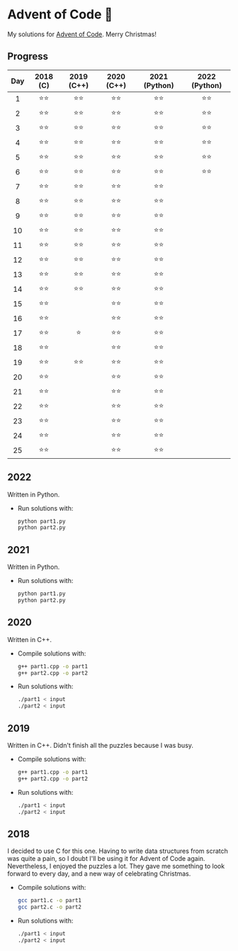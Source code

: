 # Advent of Code 🎄
My solutions for [Advent of Code](https://adventofcode.com/). Merry Christmas!


## Progress
| Day | 2018 (C) | 2019 (C++) | 2020 (C++) | 2021 (Python) | 2022 (Python) |
|:---:|:----:|:----:|:----:|:----:|:----:|
|   1 |  ⭐⭐  |  ⭐⭐  |  ⭐⭐  |  ⭐⭐  |  ⭐⭐  |
|   2 |  ⭐⭐  |  ⭐⭐  |  ⭐⭐  |  ⭐⭐  |  ⭐⭐  |
|   3 |  ⭐⭐  |  ⭐⭐  |  ⭐⭐  |  ⭐⭐  |  ⭐⭐  |
|   4 |  ⭐⭐  |  ⭐⭐  |  ⭐⭐  |  ⭐⭐  |  ⭐⭐  |
|   5 |  ⭐⭐  |  ⭐⭐  |  ⭐⭐  |  ⭐⭐  |  ⭐⭐  |
|   6 |  ⭐⭐  |  ⭐⭐  |  ⭐⭐  |  ⭐⭐  |  ⭐⭐  |
|   7 |  ⭐⭐  |  ⭐⭐  |  ⭐⭐  |  ⭐⭐  |      |
|   8 |  ⭐⭐  |  ⭐⭐  |  ⭐⭐  |  ⭐⭐  |      |
|   9 |  ⭐⭐  |  ⭐⭐  |  ⭐⭐  |  ⭐⭐  |      |
|  10 |  ⭐⭐  |  ⭐⭐  |  ⭐⭐  |  ⭐⭐  |      |
|  11 |  ⭐⭐  |  ⭐⭐  |  ⭐⭐  |  ⭐⭐  |      |
|  12 |  ⭐⭐  |  ⭐⭐  |  ⭐⭐  |  ⭐⭐  |      |
|  13 |  ⭐⭐  |  ⭐⭐  |  ⭐⭐  |  ⭐⭐  |      |
|  14 |  ⭐⭐  |  ⭐⭐  |  ⭐⭐  |  ⭐⭐  |      |
|  15 |  ⭐⭐  |      |  ⭐⭐  |  ⭐⭐  |      |
|  16 |  ⭐⭐  |      |  ⭐⭐  |  ⭐⭐  |      |
|  17 |  ⭐⭐  |  ⭐   |  ⭐⭐  |  ⭐⭐  |      |
|  18 |  ⭐⭐  |      |  ⭐⭐  |  ⭐⭐  |      |
|  19 |  ⭐⭐  |  ⭐⭐  |  ⭐⭐  |  ⭐⭐  |      |
|  20 |  ⭐⭐  |      |  ⭐⭐  |  ⭐⭐  |      |
|  21 |  ⭐⭐  |      |  ⭐⭐  |  ⭐⭐  |      |
|  22 |  ⭐⭐  |      |  ⭐⭐  |  ⭐⭐  |      |
|  23 |  ⭐⭐  |      |  ⭐⭐  |  ⭐⭐  |      |
|  24 |  ⭐⭐  |      |  ⭐⭐  |  ⭐⭐  |      |
|  25 |  ⭐⭐  |      |  ⭐⭐  |  ⭐⭐  |      |


## 2022

Written in Python.

* Run solutions with:
	```bash
	python part1.py
	python part2.py
	```


## 2021

Written in Python.

* Run solutions with:
	```bash
	python part1.py
	python part2.py
	```


## 2020

Written in C++.

* Compile solutions with:
	```bash
	g++ part1.cpp -o part1
	g++ part2.cpp -o part2
	```
* Run solutions with:
	```bash
	./part1 < input
	./part2 < input
	```


## 2019

Written in C++. Didn't finish all the puzzles because I was busy.

* Compile solutions with:
	```bash
	g++ part1.cpp -o part1
	g++ part2.cpp -o part2
	```
* Run solutions with:
	```bash
	./part1 < input
	./part2 < input
	```


## 2018

I decided to use C for this one. Having to write data structures from scratch was quite a pain, so I doubt I'll be using it for Advent of Code again.
Nevertheless, I enjoyed the puzzles a lot. They gave me something to look forward to every day, and a new way of celebrating Christmas.

* Compile solutions with:
	```bash
	gcc part1.c -o part1
	gcc part2.c -o part2
	```
* Run solutions with:
	```bash
	./part1 < input
	./part2 < input
	```
